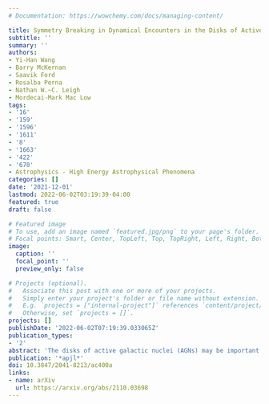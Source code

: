 ```yaml
---
# Documentation: https://wowchemy.com/docs/managing-content/

title: Symmetry Breaking in Dynamical Encounters in the Disks of Active Galactic Nuclei
subtitle: ''
summary: ''
authors:
- Yi-Han Wang
- Barry McKernan
- Saavik Ford
- Rosalba Perna
- Nathan W.~C. Leigh
- Mordecai-Mark Mac Low
tags:
- '16'
- '159'
- '1596'
- '1611'
- '8'
- '1663'
- '422'
- '678'
- Astrophysics - High Energy Astrophysical Phenomena
categories: []
date: '2021-12-01'
lastmod: 2022-06-02T03:19:39-04:00
featured: true
draft: false

# Featured image
# To use, add an image named `featured.jpg/png` to your page's folder.
# Focal points: Smart, Center, TopLeft, Top, TopRight, Left, Right, BottomLeft, Bottom, BottomRight.
image:
  caption: ''
  focal_point: ''
  preview_only: false

# Projects (optional).
#   Associate this post with one or more of your projects.
#   Simply enter your project's folder or file name without extension.
#   E.g. `projects = ["internal-project"]` references `content/project/deep-learning/index.md`.
#   Otherwise, set `projects = []`.
projects: []
publishDate: '2022-06-02T07:19:39.033065Z'
publication_types:
- '2'
abstract: 'The disks of active galactic nuclei (AGNs) may be important sites of binary black hole (BBH) mergers. Here we show via numerical experiments with the high-accuracy, high-precision code SpaceHub that broken symmetry in dynamical encounters in AGN disks can lead to asymmetry between prograde and retrograde BBH mergers. The direction of the hardening asymmetry depends on the initial binary semi-major axis. Under the assumption that the spin of the BHs becomes aligned with the angular momentum of the disk on a short timescale compared with the encounter timescale, an asymmetric distribution of mass-weighted projected spin $\chi_{\rm eff}$ is predicted in LIGO-Virgo detections of BBH mergers from AGN disks. In particular, this model predicts that positive $\chi_{\rm eff}$ BBH mergers are most likely for encounters with massive tertiaries in migration traps at radial distances ≳500-600 gravitational radii. '
publication: '*apjl*'
doi: 10.3847/2041-8213/ac400a
links:
- name: arXiv
  url: https://arxiv.org/abs/2110.03698
---
```

